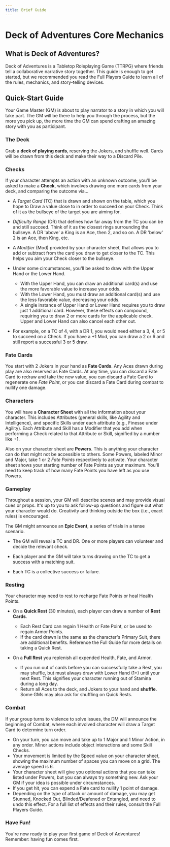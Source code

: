 ```yaml
---
title: Brief Guide
---
```

# Deck of Adventures Core Mechanics

## What is Deck of Adventures?

Deck of Adventures is a Tabletop Roleplaying Game (TTRPG) where friends tell a
collaborative narrative story together. This guide is enough to get started, but we
recommended you read the Full Players Guide to learn all of the rules, mechanics, and
story-telling devices. 

## Quick-Start Guide

Your Game Master (GM) is about to play narrator to a story in which you will take part.
The GM will be there to help you through the process, but the more you pick up, the
more time the GM can spend crafting an amazing story with you as participant.

### The Deck

Grab a **deck of playing cards**, reserving the Jokers, and shuffle well. Cards will be
drawn from this deck and make their way to a Discard Pile.

### Checks

If your character attempts an action with an unknown outcome, you'll be asked to make
a **Check**, which involves drawing one more cards from your deck, and comparing the
outcome via...

- A *Target Card* (TC) that is drawn and shown on the table, which you hope to Draw a
  value close to in order to succeed on your Check. Think of it as the bullseye of
  the target you are aiming for.

- *Difficulty Range* (DR) that defines how far away from the TC you can be and still
  succeed. Think of it as the closest rings surrounding the bullseye. A DR 'above' a 
  King is an Ace, then 2, and so on. A DR 'below' 2 is an Ace, then King, etc.

- A *Modifier* (Mod) provided by your character sheet, that allows you to add or
  subtract from the card you draw to get closer to the TC. This helps you aim your
  Check closer to the bullseye.

- Under some circumstances, you'll be asked to draw with the Upper Hand or the Lower 
  Hand.
   - With the Upper Hand, you can draw an additional card(s) and use the more
     favorable value to increase your odds.
   - With the Lower Hand, you must draw an additional card(s) and use the less
     favorable value, decreasing your odds.
   - A single instance of Upper Hand or Lower Hand requires you to draw just 1
     additional card. However, these effects can compound, requiring you to draw 2
     or more cards for the applicable check. Upper and Lower Hand can also cancel
     each other out.

- For example, on a TC of 4, with a DR 1, you would need either a 3, 4, or 5 to
  succeed on a Check. If you have a +1 Mod, you can draw a 2 or 6 and still report a
  successful 3 or 5 draw.

### Fate Cards

You start with 2 Jokers in your hand as **Fate Cards**. Any Aces drawn during play are
also reserved as Fate Cards. At any time, you can discard a Fate Card to redraw and
take the new value, you can discard a Fate Card to regenerate one *Fate Point*, or you can discard a Fate Card during combat to nullify one
damage.

### Characters

You will have a **Character Sheet** with all the information about your character. This
includes Attributes (general skills, like Agility and Intelligence), and specific
Skills under each attribute (e.g., Finesse under Agility). Each Attribute and Skill has
a Modifier that you add when performing a Check related to that Attribute or Skill,
signified by a number like +1.

Also on your character sheet are **Powers**. This is anything your character can do
that might not be accessible to others. Some Powers, labeled Minor and Major, take 1 or
2 *Fate Points* respectively to activate. Your character sheet shows your starting
number of Fate Points as your maximum. You'll need to keep track of how many Fate
Points you have left as you use Powers.

### Gameplay

Throughout a session, your GM will describe scenes and may provide visual cues or
props. It's up to you to ask follow-up questions and figure out what your character
would do. Creativity and thinking outside the box (i.e., exact rules) is encouraged.

The GM might announce an **Epic Event**, a series of trials in a tense scenario.

- The GM will reveal a TC and DR. One or more players can volunteer and decide the
  relevant check.

- Each player and the GM will take turns drawing on the TC to get a success with a
  matching suit.

- Each TC is a collective success or failure.

### Resting

Your character may need to rest to recharge Fate Points or heal Health Points.

- On a **Quick Rest** (30 minutes), each player can draw a number of **Rest Cards**.
  - Each Rest Card can regain 1 Health or Fate Point, or be used to regain Armor Points.
  - If the card drawn is the same as the character's Primary Suit, there are additional
    benefits. Reference the Full Guide for more details on taking a Quick Rest.

- On a **Full Rest** you replenish all expended Health, Fate, and Armor. 
   - If you run out of cards before you can successfully take a Rest, you may
     shuffle, but must always draw with Lower Hand (1+) until your next Rest.
     This signifies your character running out of Stamina during a long day.
   - Return all Aces to the deck, and Jokers to your hand and **shuffle**. Some GMs may also ask for shuffling on Quick Rests.

### Combat

If your group turns to violence to solve issues, the DM will announce the beginning 
of Combat, where each involved character will draw a Target Card to determine turn order.

- On your turn, you can move and take up to 1 Major and 1 Minor Action, in any order.
  Minor actions include object interactions and some Skill Checks.
- Your movement is limited by the Speed value on your character sheet, showing the
  maximum number of spaces you can move on a grid. The average speed is 6. 
- Your character sheet will give you optional actions that you can take listed under
  Powers, but you can always try something new. Ask your GM if your idea is possible
  under circumstances. 
- If you get hit, you can expend a Fate card to nullify 1 point of damage.
- Depending on the type of attack or amount of damage, you may get Stunned, Knocked
  Out, Blinded/Deafened or Entangled, and need to undo this effect. For a full list
  of effects and their rules, consult the Full Players Guide.

### Have Fun!

You're now ready to play your first game of Deck of Adventures! Remember: having fun
comes first.
